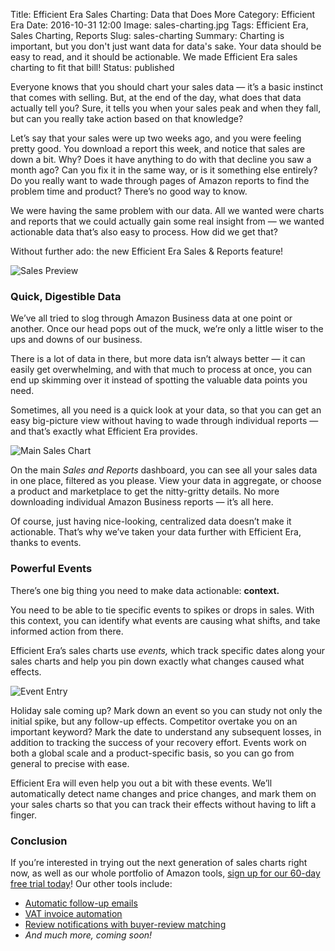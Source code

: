 Title: Efficient Era Sales Charting: Data that Does More
Category: Efficient Era
Date: 2016-10-31 12:00
Image: sales-charting.jpg
Tags: Efficient Era, Sales Charting, Reports
Slug: sales-charting
Summary: Charting is important, but you don't just want data for data's sake. Your data should be easy to read, and it should be actionable. We made Efficient Era sales charting to fit that bill!
Status: published

Everyone knows that you should chart your sales data — it’s a basic instinct that comes with selling. But, at the end of the day, what does that data actually tell you? Sure, it tells you when your sales peak and when they fall, but can you really take action based on that knowledge?

Let’s say that your sales were up two weeks ago, and you were feeling pretty good. You download a report this week, and notice that sales are down a bit. Why? Does it have anything to do with that decline you saw a month ago? Can you fix it in the same way, or is it something else entirely? Do you really want to wade through pages of Amazon reports to find the problem time and product? There’s no good way to know.

We were having the same problem with our data. All we wanted were charts and reports that we could actually gain some real insight from — we wanted actionable data that’s also easy to process. How did we get that?

Without further ado: the new Efficient Era Sales & Reports feature!

![Sales Preview](/images/blog/2016/10/sales-preview.png)

### Quick, Digestible Data

We’ve all tried to slog through Amazon Business data at one point or another. Once our head pops out of the muck, we’re only a little wiser to the ups and downs of our business. 

There is a lot of data in there, but more data isn’t always better — it can easily get overwhelming, and with that much to process at once, you can end up skimming over it instead of spotting the valuable data points you need.  

Sometimes, all you need is a quick look at your data, so that you can get an easy big-picture view without having to wade through individual reports — and that’s exactly what Efficient Era provides. 

![Main Sales Chart](/images/blog/2016/10/main-sales-chart.png)

On the main *Sales and Reports* dashboard, you can see all your sales data in one place, filtered as you please. View your data in aggregate, or choose a product and marketplace to get the nitty-gritty details. No more downloading individual Amazon Business reports — it’s all here.

Of course, just having nice-looking, centralized data doesn’t make it actionable. That’s why we’ve taken your data further with Efficient Era, thanks to events. 

### Powerful Events

There’s one big thing you need to make data actionable: **context.**


You need to be able to tie specific events to spikes or drops in sales. With this context, you can identify what events are causing what shifts, and take informed action from there.


Efficient Era’s sales charts use *events,* which track specific dates along your sales charts and help you pin down exactly what changes caused what effects.

![Event Entry](/images/blog/2016/10/event-entry.png)

Holiday sale coming up? Mark down an event so you can study not only the initial spike, but any follow-up effects. Competitor overtake you on an important keyword? Mark the date to understand any subsequent losses, in addition to tracking the success of your recovery effort. Events work on both a global scale and a product-specific basis, so you can go from general to precise with ease. 

Efficient Era will even help you out a bit with these events. We’ll automatically detect name changes and price changes, and mark them on your sales charts so that you can track their effects without having to lift a finger. 

### Conclusion

If you’re interested in trying out the next generation of sales charts right now, as well as our whole portfolio of Amazon tools, [sign up for our 60-day free trial today](https://app.efficientera.com/register/)! Our other tools include:

* [Automatic follow-up emails](https://efficientera.com/pages/postorder/)
* [VAT invoice automation](https://efficientera.com/pages/accounting/)
* [Review notifications with buyer-review matching](https://efficientera.com/pages/feedback/)
* *And much more, coming soon!*
